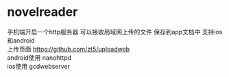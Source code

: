 # novelreader
手机端开启一个http服务器 可以接收局域网上传的文件 保存到app文档中 支持ios和android  
上传页面 https://github.com/zt5/uploadweb  
android使用 nanohttpd  
ios使用 gcdwebserver

